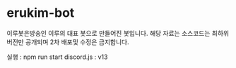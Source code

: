 # erukim-bot

이루봇은방송인 이루의 대표 봇으로 만들어진 봇입니다.
해당 자료는 소스코드는 최하위 버전만 공개되며
2차 배포및 수정은 금지합니다.

실행 : npm run start
discord.js : v13
